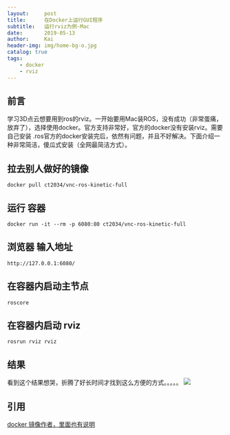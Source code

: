 ```yaml
---
layout:     post
title:      在Docker上运行GUI程序
subtitle:   运行rviz为例-Mac
date:       2019-05-13
author:     Kai
header-img: img/home-bg-o.jpg
catalog: true
tags:
    - docker
    - rviz
---
```


## 前言

学习3D点云想要用到ros的rviz。一开始要用Mac装ROS，没有成功（非常蛋痛，放弃了），选择使用docker。官方支持非常好，官方的docker没有安装rviz。需要自己安装 .ros官方的docker安装完后，依然有问题，并且不好解决。下面介绍一种非常简洁，傻瓜式安装（全网最简洁方式）。

## 拉去别人做好的镜像

```shell
docker pull ct2034/vnc-ros-kinetic-full
```

## 运行 容器

```shell
docker run -it --rm -p 6080:80 ct2034/vnc-ros-kinetic-full
```

## 浏览器 输入地址

```shell
http://127.0.0.1:6080/
```


## 在容器内启动主节点 

```shell
roscore
```
## 在容器内启动 rviz

```shell
rosrun rviz rviz
``` 

## 结果
看到这个结果想哭，折腾了好长时间才找到这么方便的方式。。。。。
![](https://raw.github.com/ct2034/docker-ubuntu-vnc-desktop/master/screenshots/ros-kinetic.png)


## 引用
[docker 镜像作者，里面也有说明](https://hub.docker.com/r/ct2034/vnc-ros-kinetic-full/)





